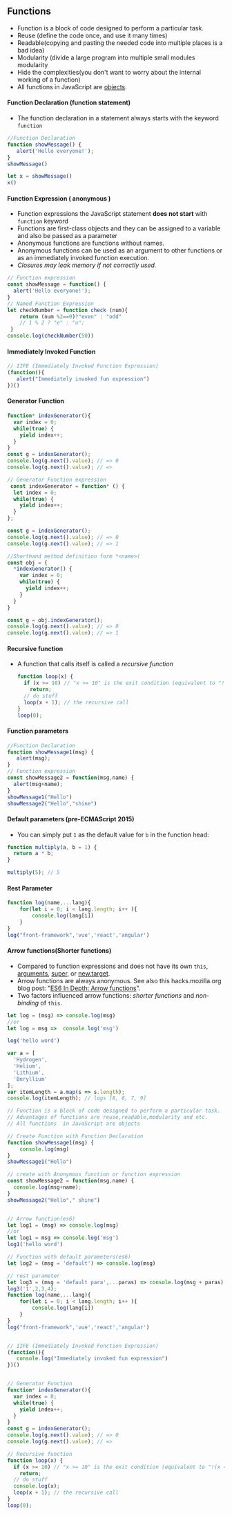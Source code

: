 ## Functions

- Function is a block of code designed to perform a particular task.
- Reuse (define the code once, and use it many times)
- Readable(copying and pasting the needed code into multiple places is a bad idea)
- Modularity (divide a large program into multiple small modules modularity
- Hide the complexities(you don't want to worry about the internal working of a function)
- All functions  in JavaScript are [objects](https://www.javascripttutorial.net/javascript-objects/). 





#### Function Declaration (function statement)

- The function declaration in a statement always starts with the keyword `function`

```js
//Function Declaration
function showMessage() { 
   alert('Hello everyone!');
}
showMessage()

let x = showMessage()
x()
```





#### Function Expression ( anonymous )

- Function expressions the JavaScript statement **does not start** with `function` keyword
- Functions are first-class objects and they can be assigned to a variable and also be passed as a parameter
- Anonymous functions are functions without names.
- Anonymous functions can be used as an argument to other functions or as an immediately invoked function execution.
- *Closures may leak memory if not correctly used.*

```js
// Function expression
const showMessage = function() { 
  alert('Hello everyone!');
}
// Named Function Expression
let checkNumber = function check (num){ 
    return (num %2==0)?"even" : "odd"
    // 1 % 2 ? "e" : "o";
 }
console.log(checkNumber(50))
```





#### Immediately Invoked Function 

```js
// IIFE (Immediately Invoked Function Expression)
(function(){
   alert("Immediately invoked fun expression") 
})()
```





#### Generator Function

```js
function* indexGenerator(){
  var index = 0;
  while(true) {
    yield index++;
  }
}
const g = indexGenerator();
console.log(g.next().value); // => 0
console.log(g.next().value); // =>

// Generator Function expression
 const indexGenerator = function* () {
  let index = 0;
  while(true) {
    yield index++;
  }
};

const g = indexGenerator();
console.log(g.next().value); // => 0
console.log(g.next().value); // => 1

//Shorthand method definition form *<name>(
const obj = {
  *indexGenerator() {
    var index = 0;
    while(true) {
      yield index++;
    }
  }
}

const g = obj.indexGenerator();
console.log(g.next().value); // => 0
console.log(g.next().value); // => 1
```





#### Recursive function

- A function that calls itself is called a *recursive function*

  ```js
  function loop(x) {
    if (x >= 10) // "x >= 10" is the exit condition (equivalent to "!(x < 10)")
      return;
    // do stuff
    loop(x + 1); // the recursive call
  }
  loop(0);
  ```





#### Function parameters 

```js
//Function Declaration
function showMessage1(msg) { 
   alert(msg);
}
// Function expression
const showMessage2 = function(msg,name) { 
  alert(msg+name);
}
showMessage1("Hello")
showMessage2("Hello","shine")
```





#### Default parameters (pre-ECMAScript 2015)

- You can simply put `1` as the default value for `b` in the function head:

```js
function multiply(a, b = 1) {
  return a * b;
}

multiply(5); // 5
```





#### Rest Parameter

```js
function log(name,...lang){
    for(let i = 0; i < lang.length; i++ ){
        console.log(lang[i])
    }
}
log("front-framework",'vue','react','angular')
```







#### Arrow functions(Shorter functions)

- Compared to function expressions and does not have its own `this`, [arguments](https://developer.mozilla.org/en-US/docs/Web/JavaScript/Reference/Functions/arguments), [super](https://developer.mozilla.org/en-US/docs/Web/JavaScript/Reference/Operators/super), or [new.target](https://developer.mozilla.org/en-US/docs/Web/JavaScript/Reference/Operators/new.target).
- Arrow functions are always anonymous. See also this hacks.mozilla.org blog post: "[ES6 In Depth: Arrow functions](https://hacks.mozilla.org/2015/06/es6-in-depth-arrow-functions/)".
- Two factors influenced  arrow functions: *shorter functions* and *non-binding* of `this`.

````js
let log = (msg) => console.log(msg) 
//or
let log = msg =>  console.log('msg')

log('hello word')

var a = [
  'Hydrogen',
  'Helium',
  'Lithium',
  'Beryllium'
];
var itemLength = a.map(s => s.length);
console.log(itemLength); // logs [8, 6, 7, 9]
````





```js
// Function is a block of code designed to perform a particular task.
// Advantages of functions are reuse,readable,modularity and etc.
// All functions  in JavaScript are objects

// Create Function with Function Declaration
function showMessage1(msg) {
    console.log(msg)
}
showMessage1("Hello")

// create with Anonymous function or function expression 
const showMessage2 = function(msg,name) { 
  console.log(msg+name);
}
showMessage2("Hello"," shine")


// Arrow function(es6)
let log1 = (msg) => console.log(msg) 
//or
let log1 = msg => console.log('msg')
log1('hello word')

// Function with default parameters(es6)
let log2 = (msg = 'default') => console.log(msg)

// rest parameter
let log3 = (msg = 'default para',...paras) => console.log(msg + paras)
log3('1',2,3,4);
function log(name,...lang){
    for(let i = 0; i < lang.length; i++ ){
        console.log(lang[i])
    }
}
log("front-framework",'vue','react','angular')


// IIFE (Immediately Invoked Function Expression)
(function(){
   console.log("Immediately invoked fun expression") 
})()


// Generator Function
function* indexGenerator(){
  var index = 0;
  while(true) {
    yield index++;
  }
}
const g = indexGenerator();
console.log(g.next().value); // => 0
console.log(g.next().value); // =>

// Recursive function
function loop(x) {
  if (x >= 10) // "x >= 10" is the exit condition (equivalent to "!(x < 10)")
    return;
  // do stuff
  console.log(x);
  loop(x + 1); // the recursive call
}
loop(0);
```

